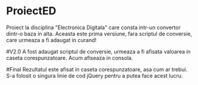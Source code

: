 # ProiectED
Proiect la disciplina "Electronica Digitala" care consta intr-un convertor dintr-o baza in alta. Aceasta este prima versiune, fara scriptul de conversie, care urmeaza a fi adaugat in curand!

#V2.0
A fost adaugat scriptul de conversie, urmeaza a fi afisata valoarea in caseta corespunzatoare. Acum afiseaza in consola.

#Final
Rezultatul este afisat in caseta corespunzatoare, asa cum ar trebui. S-a folosit o singura linie de cod jQuery pentru a putea face acest lucru.
